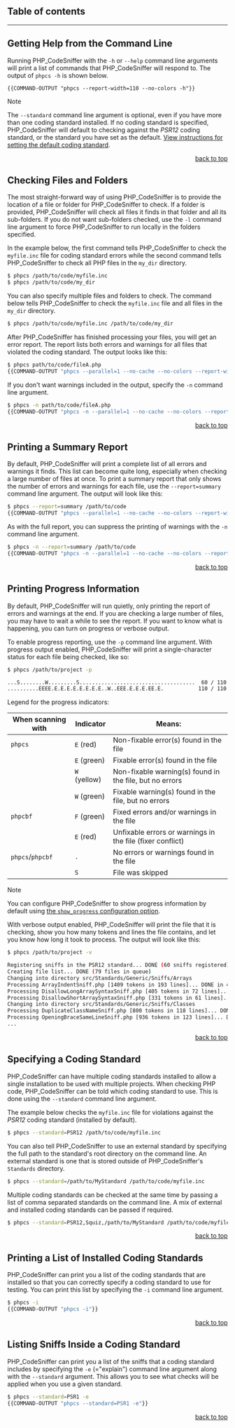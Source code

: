 ## Table of contents

<!-- START doctoc -->
<!-- END doctoc -->

***

## Getting Help from the Command Line

Running PHP_CodeSniffer with the `-h` or `--help` command line arguments will print a list of commands that PHP_CodeSniffer will respond to. The output of `phpcs -h` is shown below.

```text
{{COMMAND-OUTPUT "phpcs --report-width=110 --no-colors -h"}}
```

> [!NOTE]
> The `--standard` command line argument is optional, even if you have more than one coding standard installed. If no coding standard is specified, PHP_CodeSniffer will default to checking against the _PSR12_ coding standard, or the standard you have set as the default. [View instructions for setting the default coding standard](https://github.com/PHPCSStandards/PHP_CodeSniffer/wiki/Configuration-Options#setting-the-default-coding-standard).

<p align="right"><a href="#table-of-contents">back to top</a></p>


## Checking Files and Folders

The most straight-forward way of using PHP_CodeSniffer is to provide the location of a file or folder for PHP_CodeSniffer to check. If a folder is provided, PHP_CodeSniffer will check all files it finds in that folder and all its sub-folders. If you do not want sub-folders checked, use the `-l` command line argument to force PHP_CodeSniffer to run locally in the folders specified.

In the example below, the first command tells PHP_CodeSniffer to check the `myfile.inc` file for coding standard errors while the second command tells PHP_CodeSniffer to check all PHP files in the `my_dir` directory.

```bash
$ phpcs /path/to/code/myfile.inc
$ phpcs /path/to/code/my_dir
```

You can also specify multiple files and folders to check. The command below tells PHP_CodeSniffer to check the `myfile.inc` file and all files in the `my_dir` directory.

```bash
$ phpcs /path/to/code/myfile.inc /path/to/code/my_dir
```

After PHP_CodeSniffer has finished processing your files, you will get an error report. The report lists both errors and warnings for all files that violated the coding standard. The output looks like this:

```bash
$ phpcs path/to/code/fileA.php
{{COMMAND-OUTPUT "phpcs --parallel=1 --no-cache --no-colors --report-width=100 --basepath=build/wiki-code-samples build/wiki-code-samples/path/to/code/fileA.php"}}
```

If you don't want warnings included in the output, specify the `-n` command line argument.

```bash
$ phpcs -n path/to/code/fileA.php
{{COMMAND-OUTPUT "phpcs -n --parallel=1 --no-cache --no-colors --report-width=100 --basepath=build/wiki-code-samples build/wiki-code-samples/path/to/code/fileA.php"}}
```

<p align="right"><a href="#table-of-contents">back to top</a></p>


## Printing a Summary Report

By default, PHP_CodeSniffer will print a complete list of all errors and warnings it finds. This list can become quite long, especially when checking a large number of files at once. To print a summary report that only shows the number of errors and warnings for each file, use the `--report=summary` command line argument. The output will look like this:

```bash
$ phpcs --report=summary /path/to/code
{{COMMAND-OUTPUT "phpcs --parallel=1 --no-cache --no-colors --report-width=100 --report=summary --basepath=build/wiki-code-samples build/wiki-code-samples/path/to/code"}}
```

As with the full report, you can suppress the printing of warnings with the `-n` command line argument.

```bash
$ phpcs -n --report=summary /path/to/code
{{COMMAND-OUTPUT "phpcs -n --parallel=1 --no-cache --no-colors --report-width=100 --report=summary --basepath=build/wiki-code-samples build/wiki-code-samples/path/to/code"}}
```

<p align="right"><a href="#table-of-contents">back to top</a></p>


## Printing Progress Information

By default, PHP_CodeSniffer will run quietly, only printing the report of errors and warnings at the end. If you are checking a large number of files, you may have to wait a while to see the report. If you want to know what is happening, you can turn on progress or verbose output.

To enable progress reporting, use the `-p` command line argument.
With progress output enabled, PHP_CodeSniffer will print a single-character status for each file being checked, like so:

```bash
$ phpcs /path/to/project -p

...S........W.........S.....................................  60 / 110 (54%)
..........EEEE.E.E.E.E.E.E.E.E..W..EEE.E.E.E.EE.E.           110 / 110 (100%)
```

Legend for the progress indicators:

| When scanning with | Indicator    | Means:                                                    |
| ------------------ | ------------ | --------------------------------------------------------- |
| `phpcs`            | `E` (red)    | Non-fixable error(s) found in the file                    |
|                    | `E` (green)  | Fixable error(s) found in the file                        |
|                    | `W` (yellow) | Non-fixable warning(s) found in the file, but no errors   |
|                    | `W` (green)  | Fixable warning(s) found in the file, but no errors       |
| `phpcbf`           | `F` (green)  | Fixed errors and/or warnings in the file                  |
|                    | `E` (red)    | Unfixable errors or warnings in the file (fixer conflict) |
| `phpcs`/`phpcbf`   | `.`          | No errors or warnings found in the file                   |
|                    | `S`          | File was skipped                                          |

> [!NOTE]
> You can configure PHP_CodeSniffer to show progress information by default using [the `show_progress` configuration option](https://github.com/PHPCSStandards/PHP_CodeSniffer/wiki/Configuration-Options#showing-progress-by-default)</link>.

With verbose output enabled, PHP_CodeSniffer will print the file that it is checking, show you how many tokens and lines the file contains, and let you know how long it took to process. The output will look like this:

<!--
Regenerate the below output snippet by running the following command from the PHP_CodeSniffer project root directory:
$ phpcs ./src/Standards/Generic/Sniffs/ --standard=PSR12 --no-cache --extensions=php --report=summary -v
-->
```bash
$ phpcs /path/to/project -v

Registering sniffs in the PSR12 standard... DONE (60 sniffs registered)
Creating file list... DONE (79 files in queue)
Changing into directory src/Standards/Generic/Sniffs/Arrays
Processing ArrayIndentSniff.php [1409 tokens in 193 lines]... DONE in 45ms (10 errors, 0 warnings)
Processing DisallowLongArraySyntaxSniff.php [405 tokens in 72 lines]... DONE in 13ms (8 errors, 0 warnings)
Processing DisallowShortArraySyntaxSniff.php [331 tokens in 61 lines]... DONE in 10ms (8 errors, 0 warnings)
Changing into directory src/Standards/Generic/Sniffs/Classes
Processing DuplicateClassNameSniff.php [800 tokens in 118 lines]... DONE in 25ms (13 errors, 1 warnings)
Processing OpeningBraceSameLineSniff.php [936 tokens in 123 lines]... DONE in 29ms (12 errors, 1 warnings)
...
```

<p align="right"><a href="#table-of-contents">back to top</a></p>


## Specifying a Coding Standard

PHP_CodeSniffer can have multiple coding standards installed to allow a single installation to be used with multiple projects. When checking PHP code, PHP_CodeSniffer can be told which coding standard to use. This is done using the `--standard` command line argument.

The example below checks the `myfile.inc` file for violations against the _PSR12_ coding standard (installed by default).

```bash
$ phpcs --standard=PSR12 /path/to/code/myfile.inc
```

You can also tell PHP_CodeSniffer to use an external standard by specifying the full path to the standard's root directory on the command line. An external standard is one that is stored outside of PHP_CodeSniffer's `Standards` directory.

```bash
$ phpcs --standard=/path/to/MyStandard /path/to/code/myfile.inc
```

Multiple coding standards can be checked at the same time by passing a list of comma separated standards on the command line. A mix of external and installed coding standards can be passed if required.

```bash
$ phpcs --standard=PSR12,Squiz,/path/to/MyStandard /path/to/code/myfile.inc
```

<p align="right"><a href="#table-of-contents">back to top</a></p>


## Printing a List of Installed Coding Standards

PHP_CodeSniffer can print you a list of the coding standards that are installed so that you can correctly specify a coding standard to use for testing. You can print this list by specifying the `-i` command line argument.

```bash
$ phpcs -i
{{COMMAND-OUTPUT "phpcs -i"}}
```

<p align="right"><a href="#table-of-contents">back to top</a></p>


## Listing Sniffs Inside a Coding Standard

PHP_CodeSniffer can print you a list of the sniffs that a coding standard includes by specifying the `-e` (="explain") command line argument along with the `--standard` argument. This allows you to see what checks will be applied when you use a given standard.

```bash
$ phpcs --standard=PSR1 -e
{{COMMAND-OUTPUT "phpcs --standard=PSR1 -e"}}
```

<p align="right"><a href="#table-of-contents">back to top</a></p>

